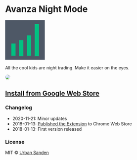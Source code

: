 # Avanza Night Mode

![icon](./src/icons/icon.png)

All the cool kids are night trading. Make it easier on the eyes.

<img src="https://res.cloudinary.com/urre/image/upload/v1605950321/screenshots/pmxonku2jej65zjurqg0.jpg" style="border-radius: 8px">

## [Install from Google Web Store](https://chrome.google.com/webstore/detail/avanza-night-mode/fhealgidlggdmnnomklnnmhihfaipbmc)

### Changelog
+ 2020-11-21: Minor updates
+ 2018-01-13: [Published the Extension](https://chrome.google.com/webstore/detail/avanza-night-mode/fhealgidlggdmnnomklnnmhihfaipbmc) to Chrome Web Store
+ 2018-01-13: First version released

### License

MIT © [Urban Sanden](https://twitter.com/urre)
